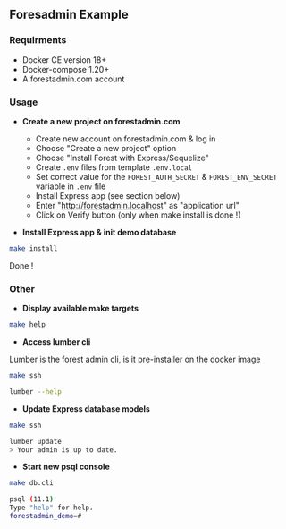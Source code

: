 ## Foresadmin Example

### Requirments

- Docker CE version 18+
- Docker-compose 1.20+
- A forestadmin.com account

### Usage

- **Create a new project on forestadmin.com**

  - Create new account on forestadmin.com & log in
  - Choose "Create a new project" option
  - Choose "Install Forest with Express/Sequelize"
  - Create `.env` files from template `.env.local`
  - Set correct value for the `FOREST_AUTH_SECRET` & `FOREST_ENV_SECRET` variable in `.env` file
  - Install Express app (see section below)
  - Enter "http://forestadmin.localhost" as "application url"
  - Click on Verify button (only when make install is done !)

- **Install Express app & init demo database**

```bash
make install
```

Done !

### Other

- **Display available make targets**

```bash
make help
```

- **Access lumber cli**

Lumber is the forest admin cli, is it pre-installer on the docker image

```bash
make ssh

lumber --help
```

- **Update Express database models**

```bash
make ssh

lumber update
> Your admin is up to date.
```

- **Start new psql console**

```bash
make db.cli

psql (11.1)
Type "help" for help.
forestadmin_demo=#
```
